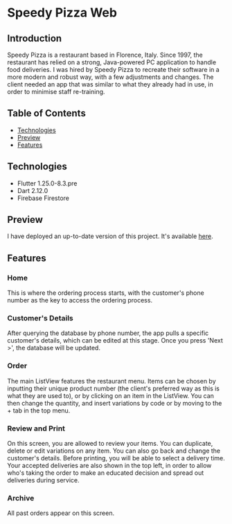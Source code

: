 # Speedy Pizza Web

## Introduction

Speedy Pizza is a restaurant based in Florence, Italy. Since 1997, the restaurant has relied on a strong, Java-powered PC application to handle food deliveries. I was hired by Speedy Pizza to recreate their software in a more modern and robust way, with a few adjustments and changes. The client needed an app that was similar to what they already had in use, in order to minimise staff re-training. 

## Table of Contents
* [Technologies](https://github.com/karimafas/speedypizza_web/blob/master/README.md#technologies)
* [Preview](https://github.com/karimafas/speedypizza_web/blob/master/README.md#preview)
* [Features](https://github.com/karimafas/speedypizza_web/blob/master/README.md#features)




## Technologies
* Flutter 1.25.0-8.3.pre
* Dart 2.12.0
* Firebase Firestore

## Preview
I have deployed an up-to-date version of this project. It's available [here](https://speedypizzaweb.web.app).
  
## Features

### Home
This is where the ordering process starts, with the customer's phone number as the key to access the ordering process.

### Customer's Details
After querying the database by phone number, the app pulls a specific customer's details, which can be edited at this stage. Once you press 'Next >', the database will be updated. 

### Order
The main ListView features the restaurant menu. Items can be chosen by inputting their unique product number (the client's preferred way as this is what they are used to), or by clicking on an item in the ListView. You can then change the quantity, and insert variations by code or by moving to the + tab in the top menu.

### Review and Print
On this screen, you are allowed to review your items. You can duplicate, delete or edit variations on any item. You can also go back and change the customer's details. Before printing, you will be able to select a delivery time. Your accepted deliveries are also shown in the top left, in order to allow who's taking the order to make an educated decision and spread out deliveries during service.

### Archive
All past orders appear on this screen. 


